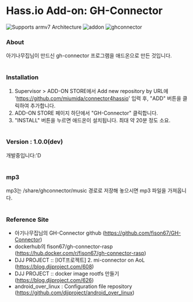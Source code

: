 # Hass.io Add-on: GH-Connector 

![Supports armv7 Architecture][armv7-shield]
![addon][addon-shield]
![ghconnector][ghconnector-shield]

### About
아기나무집님이 만드신 gh-connector 프로그램을 애드온으로 만든 것입니다.
<br><br>

### Installation
1. Supervisor > ADD-ON STORE에서 Add new repository by URL에<br> 'https://github.com/miumida/connector4hassio' 입력 후, "ADD" 버튼을 클릭하여 추가합니다.
2. ADD-ON STORE 페이지 하단에서 "GH-Connector" 클릭합니다.
3. "INSTALL" 버튼을 누르면 애드온이 설치됩니다. 최대 약 20분 정도 소요.
<br><br>

### Version : 1.0.0(dev)
개발중입니다:'D
<br><br>

### mp3
mp3는 /share/ghconnector/music 경로로 저장해 놓으시면 mp3 파일을 가져옵니다.
<br><br>

### Reference Site
- 아기나무집님의 GH-Connector github (https://github.com/fison67/GH-Connector)
- dockerhub의 fison67/gh-connector-rasp (https://hub.docker.com/r/fison67/gh-connector-rasp)
- DJJ PROJECT :: [IOT프로젝트] 2. mi-connector on AoL (https://blog.djjproject.com/608)<br>
- DJJ PROJECT :: docker image rootfs 만들기 (https://blog.djjproject.com/626)<br>
- android_over_linux : Configuration file repository (https://github.com/djjproject/android_over_linux)

[forum]: https://cafe.naver.com/koreassistant
[github]: https://github.com/HAKorea/addons
[issue]: https://github.com/zooil/wallpadRS485/issues
[aarch64-shield]: https://img.shields.io/badge/aarch64-yes-green.svg
[amd64-shield]: https://img.shields.io/badge/amd64-yes-green.svg
[armhf-shield]: https://img.shields.io/badge/armhf-yes-green.svg
[armv7-shield]: https://img.shields.io/badge/armv7-yes-green.svg
[i386-shield]: https://img.shields.io/badge/i386-yes-green.svg
[ghconnector-shield]: https://img.shields.io/badge/ghconnector-0.0.2-orange.svg
[addon-shield]: https://img.shields.io/badge/addon-1.0.0(dev)-orange.svg
